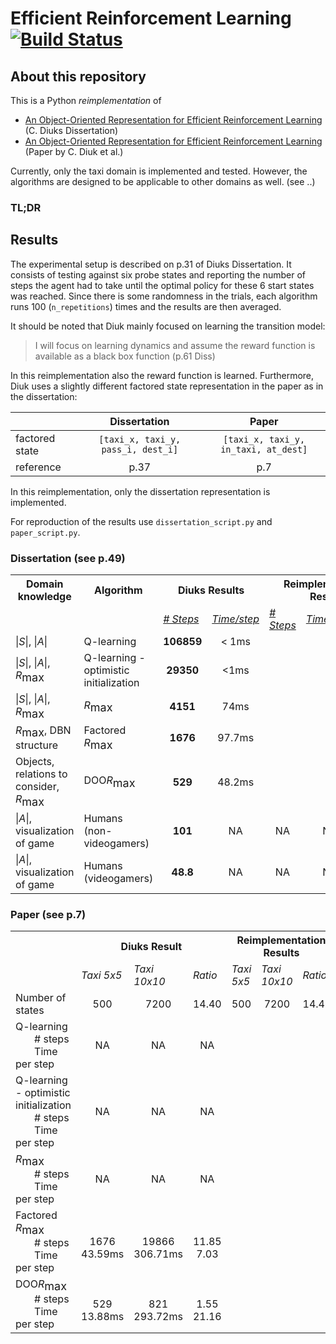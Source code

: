 # Efficient Reinforcement Learning [![Build Status](https://travis-ci.com/borea17/efficient_rl.svg?token=rFpzsqEK7NXyNhFzhbms&branch=master)](https://travis-ci.com/borea17/efficient_rl)

## About this repository

This is a Python *reimplementation* of 

* [An Object-Oriented Representation for Efficient Reinforcement Learning](http://carlosdiuk.github.io/papers/Thesis.pdf) (C. Diuks Dissertation)
* [An Object-Oriented Representation for Efficient Reinforcement Learning](http://carlosdiuk.github.io/papers/OORL.pdf) (Paper by C. Diuk et al.)

Currently, only the taxi domain is implemented and tested. However, the algorithms are designed to be applicable to other domains as well. (see ..)

### TL;DR




## Results

The experimental setup is described on p.31 of Diuks Dissertation. It consists of testing against six probe states and reporting the number of steps the agent had to take until the optimal policy for these 6 start states was reached. Since there is some randomness in the trials, each algorithm runs 100 (`n_repetitions`) times and the results are then averaged.

It should be noted that Diuk mainly focused on learning the transition model:
> I will focus on learning dynamics and assume the reward function is available as a black box function (p.61 Diss)

In this reimplementation also the reward function is learned. Furthermore, Diuk uses a slightly different factored state representation in the paper as in the dissertation:

|         | Dissertation                         | Paper                         |
|:--------|:------------------------------------:|:-----------------------------:|
| factored state | `[taxi_x, taxi_y, pass_i, dest_i]` | `[taxi_x, taxi_y, in_taxi, at_dest]` |
| reference      | p.37                                 | p.7                                       |

In this reimplementation, only the dissertation representation is implemented.

For reproduction of the results use `dissertation_script.py` and `paper_script.py`.


### Dissertation (see p.49)

<table>
  <tr>
    <th>Domain knowledge</th>
    <th>Algorithm</th>
    <th colspan="2">Diuks Results<br></th>
    <th colspan="3">Reimplementation Results</th>
  </tr>
  <tr>
    <td></td>
    <td></td>
    <td><u><i># Steps</i></u></td>
    <td><u><i>Time/step</i></u></td>
    <td><u><i># Steps</i></u></td>
    <td><u><i>Time/step</i></u></td>
    <td><u><i>Total Time</i></u></td>
  </tr>
  <tr>
    <td>|<i>S</i>|, |<i>A</i>|<br></td>
    <td>Q-learning</td>
    <td align="center"><b>106859</b></td>
    <td align="center">&lt; 1ms</td>
    <td></td>
    <td></td>
    <td></td>
  </tr>
  <tr>
    <td>|<i>S</i>|, |<i>A</i>|, <i>R</i><sub><font size="4">max</font></sub></td>
    <td>Q-learning - optimistic <br>initialization</td>
    <td align="center"><b>29350</b></td>
    <td align="center">&lt;1ms</td>
    <td align="center"></td>
    <td align="center"></td>
    <td align="center"></td>
  </tr>
  <tr>
    <td>|<i>S</i>|, |<i>A</i>|, <i>R</i><sub><font size="4">max</font></sub></td>
    <td><i>R</i><sub><font size="4">max</font></sub></td>
    <td align="center"><b>4151</b></td>
    <td align="center">74ms</td>
    <td align="center"></td>
    <td align="center"></td>
    <td align="center"></td>
  </tr>
  <tr>
    <td><i>R</i><sub><font size="4">max</font></sub>, DBN structure</td>
    <td>Factored <i>R</i><sub><font size="4">max</font></sub></td>
    <td align="center"><b>1676</b></td>
    <td align="center">97.7ms</td>
    <td align="center"></td>
    <td align="center"></td>
    <td align="center"></td>
  </tr>
  <tr>
    <td>Objects, relations to consider,<br><i>R</i><sub><font size="4">max</font></sub></td>
    <td>DOO<i>R</i><sub><font size="4">max</font></sub></td>
    <td align="center"><b>529</b></td>
    <td align="center">48.2ms</td>
    <td align="center"></td>
    <td align="center"></td>
    <td align="center"></td>
  </tr>
  <tr>
    <td>|<i>A</i>|, visualization of game</td>
    <td>Humans (non-<br>videogamers)<br></td>
    <td align="center"><b>101</b></td>
    <td align="center">NA</td>
    <td align="center">NA</td>
    <td align="center">NA</td>
    <td align="center">NA</td>
  </tr>
  <tr>
    <td>|<i>A</i>|, visualization of game</td>
    <td>Humans (videogamers)</td>
    <td align="center"><b>48.8</b></td>
    <td align="center">NA</td>
    <td align="center">NA</td>
    <td align="center">NA</td>
    <td align="center">NA</td>
  </tr>
</table>

### Paper (see p.7)

<table>
  <tr>
    <th></th>
    <th colspan="3">Diuks Result</th>
    <th colspan="3">Reimplementation Results</th>
  </tr>
  <tr>
    <td></td>
    <td><i>Taxi 5x5 </i></td>
    <td><i>Taxi 10x10</i></td>
    <td><i>Ratio</i></td>
    <td><i>Taxi 5x5</i><br></td>
    <td><i>Taxi 10x10</i></td>
    <td><i>Ratio</i></td>
  </tr>
  <tr>
    <td>Number of states</td>
    <td align="center">500</td>
    <td align="center" >7200</td>
    <td align="center">14.40</td>
    <td align="center">500</td>
    <td align="center">7200</td>
    <td align="center">14.40</td>
  </tr>
  <tr>
    <td>Q-learning<br>
      &nbsp;&nbsp;&nbsp;&nbsp;&nbsp;&nbsp;&nbsp;# steps<br>
      &nbsp;&nbsp;&nbsp;&nbsp;&nbsp;&nbsp;&nbsp;Time per step</td>
    <td align="center">
      &nbsp;<br>NA<br>&nbsp;
    </td>
    <td align="center">
      &nbsp;<br>NA<br>&nbsp;</td>
    <td align="center">&nbsp;<br>NA<br>&nbsp;</td>
    <td align="center"></td>
    <td align="center"></td>
    <td align="center"></td>
  </tr>
  <tr>
    <td>Q-learning - optimistic initialization<br>
      &nbsp;&nbsp;&nbsp;&nbsp;&nbsp;&nbsp;&nbsp;# steps<br>
      &nbsp;&nbsp;&nbsp;&nbsp;&nbsp;&nbsp;&nbsp;Time per step</td>
    </td>
    <td align="center">&nbsp;<br>NA<br>&nbsp;</td>
    <td align="center">&nbsp;<br>NA<br>&nbsp;</td>
    <td align="center">&nbsp;<br>NA<br>&nbsp;</td>
    <td></td>
    <td></td>
    <td></td>
  </tr>
  <tr>
    <td><i>R</i><sub><font size="4">max</font></sub><br> 
      &nbsp;&nbsp;&nbsp;&nbsp;&nbsp;&nbsp;&nbsp;# steps<br>
      &nbsp;&nbsp;&nbsp;&nbsp;&nbsp;&nbsp;&nbsp;Time per step</td>
     </td>
    <td align="center">&nbsp;<br>NA<br>&nbsp;</td>
    <td align="center">&nbsp;<br>NA<br>&nbsp;</td>
    <td align="center">&nbsp;<br>NA<br>&nbsp;</td>
    <td></td>
    <td></td>
    <td></td>
  </tr>
  <tr>
    <td>Factored <i>R</i><sub><font size="4">max</font></sub><br>
      &nbsp;&nbsp;&nbsp;&nbsp;&nbsp;&nbsp;&nbsp;# steps<br>
      &nbsp;&nbsp;&nbsp;&nbsp;&nbsp;&nbsp;&nbsp;Time per step</td>
    </td>
    <td align="center">&nbsp;<br>1676<br>43.59ms</td>
    <td align="center">&nbsp;<br>19866<br>306.71ms</td>
    <td align="center">&nbsp;<br>11.85<br>7.03</td>
    <td></td>
    <td></td>
    <td></td>
  </tr>
  <tr>
    <td>DOO<i>R</i><sub><font size="4">max</font></sub><br>
      &nbsp;&nbsp;&nbsp;&nbsp;&nbsp;&nbsp;&nbsp;# steps<br>
      &nbsp;&nbsp;&nbsp;&nbsp;&nbsp;&nbsp;&nbsp;Time per step</td>
    </td>
    <td align="center">&nbsp;<br>529<br>13.88ms</td>
    <td align="center">&nbsp;<br>821<br>293.72ms</td>
    <td align="center">&nbsp;<br>1.55<br>21.16</td>
    <td></td>
    <td></td>
    <td></td>
  </tr>
</table>
